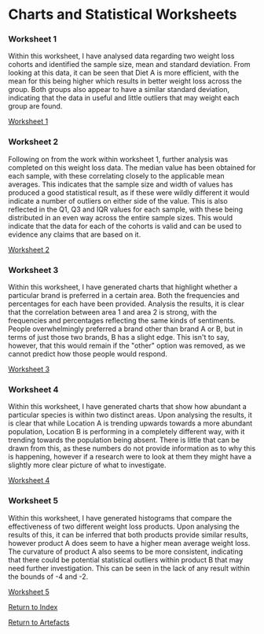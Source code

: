 # Charts and Statistical Worksheets


### Worksheet 1

Within this worksheet, I have analysed data regarding two weight loss cohorts and identified the sample size, mean and standard deviation. From looking at this data, it can be seen that Diet A is more efficient, with the mean for this being higher which results in better weight loss across the group. Both groups also appear to have a similar standard deviation, indicating that the data in useful and little outliers that may weight each group are found.

[Worksheet 1](/excel/exercise_8.1B.xlsx)
   

### Worksheet 2

Following on from the work within worksheet 1, further analysis was completed on this weight loss data. The median value has been obtained for each sample, with these correlating closely to the applicable mean averages. This indicates that the sample size and width of values has produced a good statistical result, as if these were wildly different it would indicate a number of outliers on either side of the value. This is also reflected in the Q1, Q3 and IQR values for each sample, with these being distributed in an even way across the entire sample sizes. This would indicate that the data for each of the cohorts is valid and can be used to evidence any claims that are based on it.

[Worksheet 2](/excel/exercise_8.2B.xlsx)


### Worksheet 3

Within this worksheet, I have generated charts that highlight whether a particular brand is preferred in a certain area. Both the frequencies and percentages for each have been provided. Analysis the results, it is clear that the correlation between area 1 and area 2 is strong, with the frequencies and percentages reflecting the same kinds of sentiments. People overwhelmingly preferred a brand other than brand A or B, but in terms of just those two brands, B has a slight edge. This isn't to say, however, that this would remain if the "other" option was removed, as we cannot predict how those people would respond.

[Worksheet 3](/excel/exercise_9.1D.xlsx)


### Worksheet 4

Within this worksheet, I have generated charts that show how abundant a particular species is within two distinct areas. Upon analysing the results, it is clear that while Location A is trending upwards towards a more abundant population, Location B is performing in a completely different way, with it trending towards the population being absent. There is little that can be drawn from this, as these numbers do not provide information as to why this is happening, however if a research were to look at them they might have a slightly more clear picture of what to investigate.

[Worksheet 4](/excel/exercise_9.2E.xlsx)


### Worksheet 5

Within this worksheet, I have generated histograms that compare the effectiveness of two different weight loss products. Upon analysing the results of this, it can be inferred that both products provide similar results, however product A does seem to have a higher mean average weight loss. The curvature of product A also seems to be more consistent, indicating that there could be potential statistical outliers within product B that may need further investigation. This can be seen in the lack of any result within the bounds of -4 and -2.

[Worksheet 5](/excel/exercise_9.3B.xlsx)


[Return to Index](/index.md)

[Return to Artefacts](/artefacts.md)
